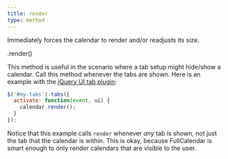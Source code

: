 ```yaml
---
title: render
type: method
---
```


Immediately forces the calendar to render and/or readjusts its size.

<div class='spec' markdown='1'>
.render()
</div>

This method is useful in the scenario where a tab setup might hide/show a calendar. Call this method whenever the tabs are shown. Here is an example with the [jQuery UI tab plugin](http://jqueryui.com/demos/tabs/):

```js
$('#my-tabs').tabs({
  activate: function(event, ui) {
    calendar.render();
  }
});
```

Notice that this example calls `render` whenever *any* tab is shown, not just the tab that the calendar is within. This is okay, because FullCalendar is smart enough to only render calendars that are visible to the user.
